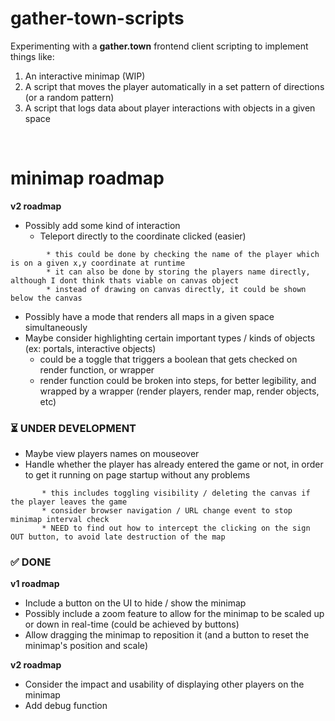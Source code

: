 # gather-town-scripts

Experimenting with a **gather.town** frontend client scripting to implement things like:

1. An interactive minimap (WIP)
2. A script that moves the player automatically in a set pattern of directions (or a random pattern)
3. A script that logs data about player interactions with objects in a given space

<br>

# minimap roadmap

**v2 roadmap**

-   Possibly add some kind of interaction
    -   Teleport directly to the coordinate clicked (easier)

```
        * this could be done by checking the name of the player which is on a given x,y coordinate at runtime
        * it can also be done by storing the players name directly, although I dont think thats viable on canvas object
        * instead of drawing on canvas directly, it could be shown below the canvas
```

-   Possibly have a mode that renders all maps in a given space simultaneously
-   Maybe consider highlighting certain important types / kinds of objects (ex: portals, interactive objects)
    -   could be a toggle that triggers a boolean that gets checked on render function, or wrapper
    -   render function could be broken into steps, for better legibility, and wrapped by a wrapper (render players, render map, render objects, etc)

### ⏳ UNDER DEVELOPMENT

-   Maybe view players names on mouseover
-   Handle whether the player has already entered the game or not, in order to get it running on page startup without any problems

```
       * this includes toggling visibility / deleting the canvas if the player leaves the game
       * consider browser navigation / URL change event to stop minimap interval check
       * NEED to find out how to intercept the clicking on the sign OUT button, to avoid late destruction of the map
```

### ✅ DONE

**v1 roadmap**

-   Include a button on the UI to hide / show the minimap
-   Possibly include a zoom feature to allow for the minimap to be scaled up or down in real-time (could be achieved by buttons)
-   Allow dragging the minimap to reposition it (and a button to reset the minimap's position and scale)

**v2 roadmap**

-   Consider the impact and usability of displaying other players on the minimap
-   Add debug function
